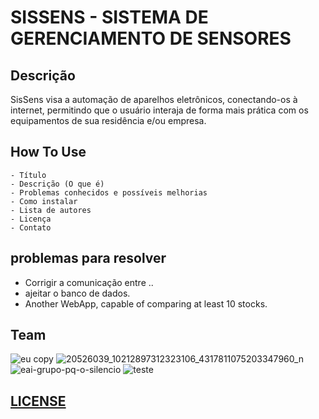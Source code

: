 # SISSENS - SISTEMA DE GERENCIAMENTO DE SENSORES 

**Descrição**
------------------
SisSens visa a automação de aparelhos
eletrônicos, conectando-os à internet,
permitindo que o usuário interaja de forma
mais prática com os equipamentos de sua
residência e/ou empresa.

**How To Use**
------------------

	- Título
	- Descrição (O que é)
	- Problemas conhecidos e possíveis melhorias
	- Como instalar
	- Lista de autores
	- Licença
	- Contato

**problemas para resolver**
------------------

- Corrigir a comunicação entre ..
- ajeitar o banco de dados.
- Another WebApp, capable of comparing at least 10 stocks.

## Team
![eu copy](https://user-images.githubusercontent.com/19451652/30993612-2d93c5f6-a486-11e7-93ad-282acad1fb00.jpg)
![20526039_10212897312323106_4317811075203347960_n](https://user-images.githubusercontent.com/19451652/30993628-3798af62-a486-11e7-9c8a-e7df340fd9a5.jpg)
![eai-grupo-pq-o-silencio](https://user-images.githubusercontent.com/19451652/30993629-3883d26c-a486-11e7-8d46-be9648a403ab.jpg)
![teste](https://user-images.githubusercontent.com/19451652/30993633-3b64298c-a486-11e7-9c57-3bb67943e92e.jpg)
## [LICENSE](https://github.com/henriqueSpencer/Sissens/blob/master/LICENSE)
